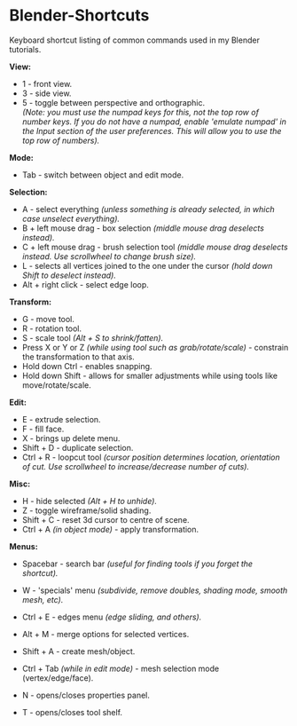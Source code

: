 # Blender-Shortcuts
Keyboard shortcut listing of common commands used in my Blender tutorials.

**View:**  
* 1 - front view.  
* 3 - side view.  
* 5 - toggle between perspective and orthographic.  
*(Note: you must use the numpad keys for this, not the top row of number keys. If you do not have a numpad, enable 'emulate numpad' in the Input section of the user preferences. This will allow you to use the top row of numbers).*
  
**Mode:**
* Tab - switch between object and edit mode.  

**Selection:**  
* A - select everything *(unless something is already selected, in which case unselect everything).*
* B + left mouse drag - box selection *(middle mouse drag deselects instead).*
* C + left mouse drag - brush selection tool *(middle mouse drag deselects instead. Use scrollwheel to change brush size).*
* L - selects all vertices joined to the one under the cursor *(hold down Shift to deselect instead).*
* Alt + right click - select edge loop.
  
**Transform:**
* G - move tool.  
* R - rotation tool.  
* S - scale tool *(Alt + S to shrink/fatten).*  
* Press X or Y or Z *(while using tool such as grab/rotate/scale)* - constrain the transformation to that axis.  
* Hold down Ctrl - enables snapping.  
* Hold down Shift - allows for smaller adjustments while using tools like move/rotate/scale.  

**Edit:**
* E - extrude selection.
* F - fill face.
* X - brings up delete menu. 
* Shift + D - duplicate selection.
* Ctrl + R - loopcut tool *(cursor position determines location, orientation of cut. Use scrollwheel to increase/decrease number of cuts).* 

**Misc:**
* H - hide selected *(Alt + H to unhide).*
* Z - toggle wireframe/solid shading.  
* Shift + C - reset 3d cursor to centre of scene.
* Ctrl + A *(in object mode)* - apply transformation.

**Menus:**  
* Spacebar - search bar *(useful for finding tools if you forget the shortcut).*
* W - 'specials' menu *(subdivide, remove doubles, shading mode, smooth mesh, etc).*  
* Ctrl + E - edges menu *(edge sliding, and others).* 
* Alt + M - merge options for selected vertices. 
* Shift + A - create mesh/object.
* Ctrl + Tab *(while in edit mode)* - mesh selection mode (vertex/edge/face).

* N - opens/closes properties panel.  
* T - opens/closes tool shelf.  
